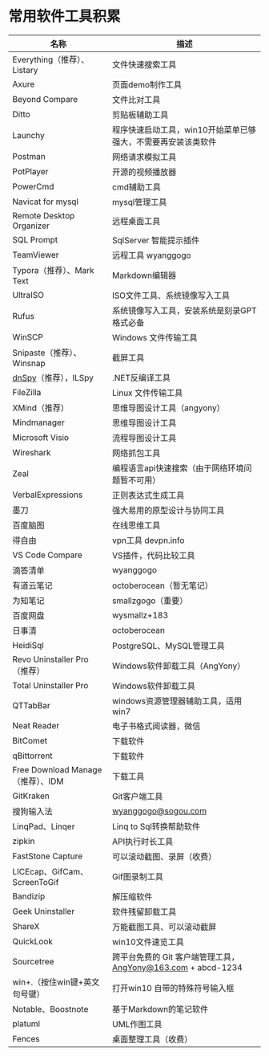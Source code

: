 # 常用软件工具积累

| 名称                                                         | 描述                                                         |
| ------------------------------------------------------------ | ------------------------------------------------------------ |
| Everything（推荐）、Listary                                  | 文件快速搜索工具                                             |
| Axure                                                        | 页面demo制作工具                                             |
| Beyond Compare                                               | 文件比对工具                                                 |
| Ditto                                                        | 剪贴板辅助工具                                               |
| Launchy                                                      | 程序快速启动工具，win10开始菜单已够强大，不需要再安装该类软件 |
| Postman                                                      | 网络请求模拟工具                                             |
| PotPlayer                                                    | 开源的视频播放器                                             |
| PowerCmd                                                     | cmd辅助工具                                                  |
| Navicat for mysql                                            | mysql管理工具                                                |
| Remote Desktop Organizer                                     | 远程桌面工具                                                 |
| SQL Prompt                                                   | SqlServer 智能提示插件                                       |
| TeamViewer                                                   | 远程工具 wyanggogo                                           |
| Typora（推荐）、Mark Text                                    | Markdown编辑器                                               |
| UltraISO                                                     | ISO文件工具、系统镜像写入工具                                |
| Rufus                                                        | 系统镜像写入工具，安装系统是刻录GPT格式必备                  |
| WinSCP                                                       | Windows 文件传输工具                                         |
| Snipaste（推荐）、Winsnap                                    | 截屏工具                                                     |
| [dnSpy](https://github.com/0xd4d/dnSpy/releases)（推荐），ILSpy | .NET反编译工具                                               |
| FileZilla                                                    | Linux 文件传输工具                                           |
| XMind（推荐）                                                | 思维导图设计工具（angyony）                                  |
| Mindmanager                                                  | 思维导图设计工具                                             |
| Microsoft Visio                                              | 流程导图设计工具                                             |
| Wireshark                                                    | 网络抓包工具                                                 |
| Zeal                                                         | 编程语言api快速搜索（由于网络环境问题暂不可用）              |
| VerbalExpressions                                            | 正则表达式生成工具                                           |
| 墨刀                                                         | 强大易用的原型设计与协同工具                                 |
| 百度脑图                                                     | 在线思维工具                                                 |
| 得自由                                                       | vpn工具 devpn.info                                           |
| VS Code Compare                                              | VS插件，代码比较工具                                         |
| 滴答清单                                                     | wyanggogo                                                    |
| 有道云笔记                                                   | octoberocean（暂无笔记）                                     |
| 为知笔记                                                     | smallzgogo（重要）                                           |
| 百度网盘                                                     | wysmallz+183                                                 |
| 日事清                                                       | octoberocean                                                 |
| HeidiSql                                                     | PostgreSQL、MySQL管理工具                                    |
| Revo Uninstaller Pro（推荐）                                 | Windows软件卸载工具（AngYony）                               |
| Total Uninstaller Pro                                        | Windows软件卸载工具                                          |
| QTTabBar                                                     | windows资源管理器辅助工具，适用win7                          |
| Neat Reader                                                  | 电子书格式阅读器，微信                                       |
| BitComet                                                     | 下载软件                                                     |
| qBittorrent                                                  | 下载软件                                                     |
| Free Download Manage（推荐）、IDM                            | 下载工具                                                     |
| GitKraken                                                    | Git客户端工具                                                |
| 搜狗输入法                                                   | wyanggogo@sogou.com                                          |
| LinqPad、Linqer                                              | Linq to Sql转换帮助软件                                      |
| zipkin                                                       | API执行时长工具                                              |
| FastStone Capture                                            | 可以滚动截图、录屏（收费）                                   |
| LICEcap、GifCam、ScreenToGif                                 | Gif图录制工具                                                |
| Bandizip                                                     | 解压缩软件                                                   |
| Geek Uninstaller                                             | 软件残留卸载工具                                             |
| ShareX                                                       | 万能截图工具、可以滚动截屏                                   |
| QuickLook                                                    | win10文件速览工具                                            |
| Sourcetree                                                   | 跨平台免费的 Git 客户端管理工具，[AngYony@163.com](http://mailto:AngYony@163.com/) + abcd-1234 |
| win+.（按住win键+英文句号键）                                | 打开win10 自带的特殊符号输入框                               |
| Notable、Boostnote                                           | 基于Markdown的笔记软件                                       |
| platuml                                                      | UML作图工具                                                  |
| Fences                                                       | 桌面整理工具（收费）                                         |

